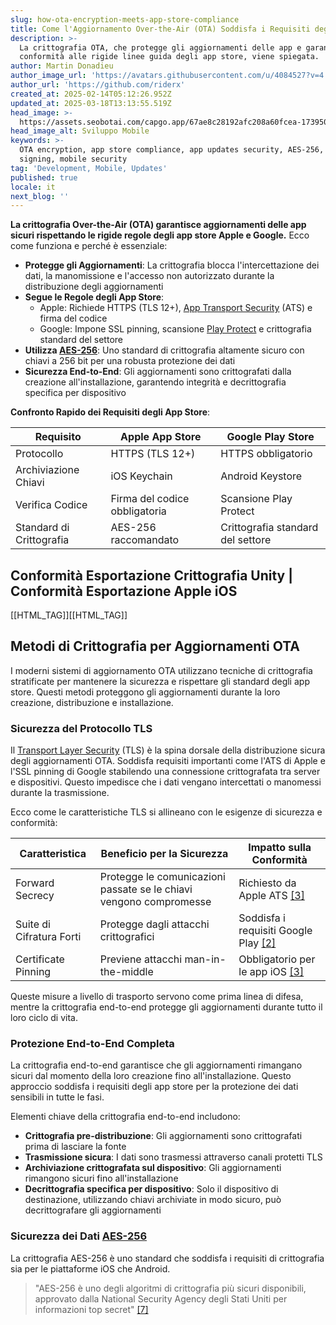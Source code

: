 ```yaml
---
slug: how-ota-encryption-meets-app-store-compliance
title: Come l'Aggiornamento Over-the-Air (OTA) Soddisfa i Requisiti degli App Store
description: >-
  La crittografia OTA, che protegge gli aggiornamenti delle app e garantisce la
  conformità alle rigide linee guida degli app store, viene spiegata.
author: Martin Donadieu
author_image_url: 'https://avatars.githubusercontent.com/u/4084527?v=4'
author_url: 'https://github.com/riderx'
created_at: 2025-02-14T05:12:26.952Z
updated_at: 2025-03-18T13:13:55.519Z
head_image: >-
  https://assets.seobotai.com/capgo.app/67ae8c28192afc208a60fcea-1739509966039.jpg
head_image_alt: Sviluppo Mobile
keywords: >-
  OTA encryption, app store compliance, app updates security, AES-256, TLS, code
  signing, mobile security
tag: 'Development, Mobile, Updates'
published: true
locale: it
next_blog: ''
---
```


**La crittografia Over-the-Air (OTA) garantisce aggiornamenti delle app sicuri rispettando le rigide regole degli app store Apple e Google.** Ecco come funziona e perché è essenziale:

-   **Protegge gli Aggiornamenti**: La crittografia blocca l'intercettazione dei dati, la manomissione e l'accesso non autorizzato durante la distribuzione degli aggiornamenti
-   **Segue le Regole degli App Store**:
    -   Apple: Richiede HTTPS (TLS 12+), [App Transport Security](https://developer.apple.com/documentation/security/preventing-insecure-network-connections) (ATS) e firma del codice
    -   Google: Impone SSL pinning, scansione [Play Protect](https://developersgooglecom/android/play-protect) e crittografia standard del settore
-   **Utilizza [AES-256](https://enwikipediaorg/wiki/Advanced_Encryption_Standard)**: Uno standard di crittografia altamente sicuro con chiavi a 256 bit per una robusta protezione dei dati
-   **Sicurezza End-to-End**: Gli aggiornamenti sono crittografati dalla creazione all'installazione, garantendo integrità e decrittografia specifica per dispositivo

**Confronto Rapido dei Requisiti degli App Store**:

| **Requisito** | **Apple App Store** | **Google Play Store** |
| --- | --- | --- |
| Protocollo | HTTPS (TLS 12+) | HTTPS obbligatorio |
| Archiviazione Chiavi | iOS Keychain | Android Keystore |
| Verifica Codice | Firma del codice obbligatoria | Scansione Play Protect |
| Standard di Crittografia | AES-256 raccomandato | Crittografia standard del settore |

## Conformità Esportazione Crittografia Unity | Conformità Esportazione Apple iOS

[[HTML_TAG]][[HTML_TAG]]

## Metodi di Crittografia per Aggiornamenti OTA

I moderni sistemi di aggiornamento OTA utilizzano tecniche di crittografia stratificate per mantenere la sicurezza e rispettare gli standard degli app store. Questi metodi proteggono gli aggiornamenti durante la loro creazione, distribuzione e installazione.

### Sicurezza del Protocollo TLS

Il [Transport Layer Security](https://enwikipediaorg/wiki/Transport_Layer_Security) (TLS) è la spina dorsale della distribuzione sicura degli aggiornamenti OTA. Soddisfa requisiti importanti come l'ATS di Apple e l'SSL pinning di Google stabilendo una connessione crittografata tra server e dispositivi. Questo impedisce che i dati vengano intercettati o manomessi durante la trasmissione.

Ecco come le caratteristiche TLS si allineano con le esigenze di sicurezza e conformità:

| Caratteristica | Beneficio per la Sicurezza | Impatto sulla Conformità |
| --- | --- | --- |
| Forward Secrecy | Protegge le comunicazioni passate se le chiavi vengono compromesse | Richiesto da Apple ATS [\[3\]](https://wwwglobalyocom/exploring-advanced-encryption-techniques-for-esim-security/) |
| Suite di Cifratura Forti | Protegge dagli attacchi crittografici | Soddisfa i requisiti Google Play [\[2\]](https://workerscloudflarecom/built-with/projects/Capgo) |
| Certificate Pinning | Previene attacchi man-in-the-middle | Obbligatorio per le app iOS [\[3\]](https://wwwglobalyocom/exploring-advanced-encryption-techniques-for-esim-security/) |

Queste misure a livello di trasporto servono come prima linea di difesa, mentre la crittografia end-to-end protegge gli aggiornamenti durante tutto il loro ciclo di vita.

### Protezione End-to-End Completa

La crittografia end-to-end garantisce che gli aggiornamenti rimangano sicuri dal momento della loro creazione fino all'installazione. Questo approccio soddisfa i requisiti degli app store per la protezione dei dati sensibili in tutte le fasi.

Elementi chiave della crittografia end-to-end includono:

-   **Crittografia pre-distribuzione**: Gli aggiornamenti sono crittografati prima di lasciare la fonte
-   **Trasmissione sicura**: I dati sono trasmessi attraverso canali protetti TLS
-   **Archiviazione crittografata sul dispositivo**: Gli aggiornamenti rimangono sicuri fino all'installazione
-   **Decrittografia specifica per dispositivo**: Solo il dispositivo di destinazione, utilizzando chiavi archiviate in modo sicuro, può decrittografare gli aggiornamenti

### Sicurezza dei Dati [AES-256](https://enwikipediaorg/wiki/Advanced_Encryption_Standard)

La crittografia AES-256 è uno standard che soddisfa i requisiti di crittografia sia per le piattaforme iOS che Android.

> "AES-256 è uno degli algoritmi di crittografia più sicuri disponibili, approvato dalla National Security Agency degli Stati Uniti per informazioni top secret" [\[7\]](https://wwwzendesk)